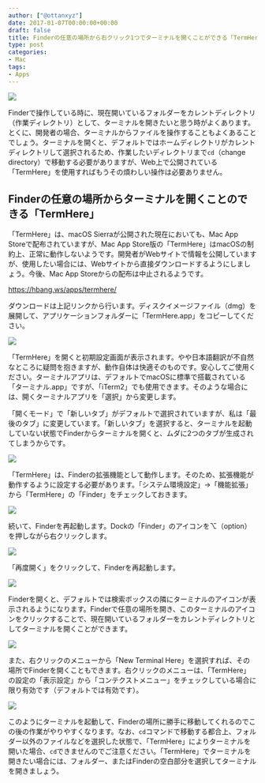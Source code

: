 ```yaml
---
author: ["@ottanxyz"]
date: 2017-01-07T00:00:00+00:00
draft: false
title: Finderの任意の場所から右クリック1つでターミナルを開くことができる「TermHere」
type: post
categories:
- Mac
tags:
- Apps
---
```


![](170107-58704ebade212.jpg)






Finderで操作している時に、現在開いているフォルダーをカレントディレクトリ（作業ディレクトリ）として、ターミナルを開きたいと思う時がよくあります。とくに、開発者の場合、ターミナルからファイルを操作することもよくあることでしょう。ターミナルを開くと、デフォルトではホームディレクトリがカレントディレクトリして選択されるため、作業したいディレクトリまで`cd`（change directory）で移動する必要がありますが、Web上で公開されている「TermHere」を使用すればもうその煩わしい操作は必要ありません。





## Finderの任意の場所からターミナルを開くことのできる「TermHere」





「TermHere」は、macOS Sierraが公開された現在においても、Mac App Storeで配布されていますが、Mac App Store版の「TermHere」はmacOSの制約上、正常に動作しないようです。開発者がWebサイトで情報を公開していますが、使用したい場合には、Webサイトから直接ダウンロードするようにしましょう。今後、Mac App Storeからの配布は中止されるようです。



https://hbang.ws/apps/termhere/



ダウンロードは上記リンクから行います。ディスクイメージファイル（dmg）を展開して、アプリケーションフォルダーに「TermHere.app」をコピーしてください。





![](170107-58704ec0a969a.png)






「TermHere」を開くと初期設定画面が表示されます。やや日本語翻訳が不自然なところに疑問を抱きますが、動作自体は快適そのものです。安心してご使用ください。ターミナルアプリは、デフォルトでmacOSに標準で搭載されている「ターミナル.app」ですが、「iTerm2」でも使用できます。そのような場合には、開くターミナルアプリを「選択」から変更します。





「開くモード」で「新しいタブ」がデフォルトで選択されていますが、私は「最後のタブ」に変更しています。「新しいタブ」を選択すると、ターミナルを起動していない状態でFinderからターミナルを開くと、ムダに2つのタブが生成されてしまうからです。





![](170107-58704ec60dab0.png)






「TermHere」は、Finderの拡張機能として動作します。そのため、拡張機能が動作するように設定する必要があります。「システム環境設定」→「機能拡張」から「TermHere」の「Finder」をチェックしておきます。





![](170107-58704ecb84d34.png)






続いて、Finderを再起動します。Dockの「Finder」のアイコンを⌥（option）を押しながら右クリックします。





![](170107-58704ecfc48f4.png)






「再度開く」をクリックして、Finderを再起動します。





![](170107-58704ed4ea2c0.png)






Finderを開くと、デフォルトでは検索ボックスの隣にターミナルのアイコンが表示されるようになります。Finderで任意の場所を開き、このターミナルのアイコンをクリックすることで、現在開いているフォルダーをカレントディレクトリとしてターミナルを開くことができます。





![](170107-58704eda321b3.png)






また、右クリックのメニューから「New Terminal Here」を選択すれば、その場所でFinderを開くこともできます。右クリックのメニューは、「TermHere」の設定の「表示設定」から「コンテクストメニュー」をチェックしている場合に限り有効です（デフォルトでは有効です）。





![](170107-58704edfc1ade.png)






このようにターミナルを起動して、Finderの場所に勝手に移動してくれるのでこの後の作業がやりやすくなります。なお、`cd`コマンドで移動する都合上、フォルダー以外のファイルなどを選択した状態で、「TermHere」によりターミナルを開いた場合、`cd`できませんのでご注意ください。「TermHere」でターミナルを開きたい場合には、フォルダー、またはFinderの空白部分を選択してターミナルを開きましょう。
